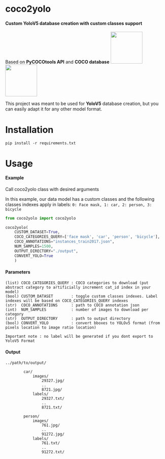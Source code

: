 # coco2yolo

#### Custom YoloV5 database creation with custom classes support

Based on **PyCOCOtools API** and **COCO database**
<img src="https://cocodataset.org/images/coco-logo.png" height="100" />
<img src="https://miro.medium.com/max/1400/1*bSLNlG7crv-p-m4LVYYk3Q.png" height="100" />

This project was meant to be used for **YoloV5** database creation, but you can easily adapt it for any other model format.


# Installation
`pip install -r requirements.txt`

# Usage

#### Example
Call coco2yolo class with desired arguments

In this example, our data model has a custom classes and the following classes indexes apply in labels: `0: Face mask, 1: car, 2: person, 3: bicycle`
```py
from coco2yolo import coco2yolo

coco2yolo(
    CUSTOM_DATASET=True,
    COCO_CATEGORIES_QUERY=['face mask', 'car', 'person', 'bicycle'],
    COCO_ANNOTATIONS="instances_train2017.json",
    NUM_SAMPLES=1500,
    OUTPUT_DIRECTORY="./output",
    CONVERT_YOLO=True
    )
```

#### Parameters

```properties
(list) COCO_CATEGORIES_QUERY : COCO categories to download (put abstract category to artificially increment cat_id index in your model)
(bool) CUSTOM_DATASET        : toggle custom classes indexes. Label indexes will be based on COCO_CATEGORIES_QUERY indexes
(str)  COCO_ANNOTATIONS      : path to COCO annotation json
(int)  NUM_SAMPLES           : number of images to download per category
(str)  OUTPUT_DIRECTORY      : path to output directory
(bool) CONVERT_YOLO          : convert bboxes to YOLOv5 format (from pixels location to image ratio location)

Important note : no label will be generated if you dont export to YoloV5 Format
```

#### Output

```jsonpath
../path/to/output/

        car/
            images/
                29327.jpg/
                ..
                8721.jpg/
            labels/
                29327.txt/
                ..
                8721.txt/
        
        person/
            images/
                761.jpg/
                ..
                91272.jpg/
            labels/
                761.txt/
                ..
                91272.txt/
```